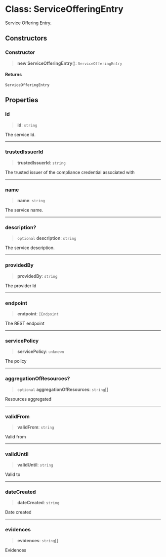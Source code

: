 # Class: ServiceOfferingEntry

Service Offering Entry.

## Constructors

### Constructor

> **new ServiceOfferingEntry**(): `ServiceOfferingEntry`

#### Returns

`ServiceOfferingEntry`

## Properties

### id

> **id**: `string`

The service Id.

***

### trustedIssuerId

> **trustedIssuerId**: `string`

The trusted issuer of the compliance credential associated with

***

### name

> **name**: `string`

The service name.

***

### description?

> `optional` **description**: `string`

The service description.

***

### providedBy

> **providedBy**: `string`

The provider Id

***

### endpoint

> **endpoint**: `IEndpoint`

The REST endpoint

***

### servicePolicy

> **servicePolicy**: `unknown`

The policy

***

### aggregationOfResources?

> `optional` **aggregationOfResources**: `string`[]

Resources aggregated

***

### validFrom

> **validFrom**: `string`

Valid from

***

### validUntil

> **validUntil**: `string`

Valid to

***

### dateCreated

> **dateCreated**: `string`

Date created

***

### evidences

> **evidences**: `string`[]

Evidences
